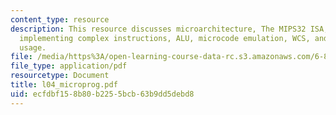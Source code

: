 ```yaml
---
content_type: resource
description: This resource discusses microarchitecture, The MIPS32 ISA, MIPS, ROM,
  implementing complex instructions, ALU, microcode emulation, WCS, and their modern
  usage.
file: /media/https%3A/open-learning-course-data-rc.s3.amazonaws.com/6-823-computer-system-architecture-fall-2005/ecfdbf158b80b2255bcb63b9dd5debd8_l04_microprog.pdf
file_type: application/pdf
resourcetype: Document
title: l04_microprog.pdf
uid: ecfdbf15-8b80-b225-5bcb-63b9dd5debd8
---
```

